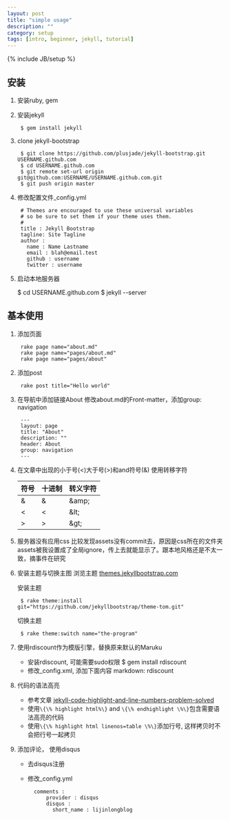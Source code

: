 ```yaml
---
layout: post
title: "simple usage"
description: ""
category: setup
tags: [intro, beginner, jekyll, tutorial]
---
```

{% include JB/setup %}

## 安装

1. 安装ruby, gem
2. 安装jekyll
       
        $ gem install jekyll
       
3. clone jekyll-bootstrap

        $ git clone https://github.com/plusjade/jekyll-bootstrap.git USERNAME.github.com
        $ cd USERNAME.github.com
        $ git remote set-url origin git@github.com:USERNAME/USERNAME.github.com.git
        $ git push origin master
      
4. 修改配置文件_config.yml

        # Themes are encouraged to use these universal variables 
        # so be sure to set them if your theme uses them.
        #
        title : Jekyll Bootstrap
        tagline: Site Tagline
        author :
          name : Name Lastname
          email : blah@email.test
          github : username
          twitter : username
5. 启动本地服务器
 
      $ cd USERNAME.github.com
      $ jekyll --server
      
## 基本使用

1. 添加页面

        rake page name="about.md"
        rake page name="pages/about.md"
        rake page name="pages/about"
        
2. 添加post

        rake post title="Hello world"
        
3. 在导航中添加链接About
    修改about.md的Front-matter，添加group: navigation
        
        ---
        layout: page
        title: "About"
        description: ""
        header: About
        group: navigation
        ---

4. 在文章中出现的小于号(&lt;)大于号(&gt;)和and符号(&amp;)
    使用转移字符
    
    | 符号 | 十进制 | 转义字符 |
    | --- | --- | --- |
    | &amp; | &#38; | &amp;amp; |
    | &lt; | &#60; | &amp;lt; |
    | &gt; | &#62; | &amp;gt; |
    
5. 服务器没有应用css
    比较发现assets没有commit去，原因是css所在的文件夹assets被我设置成了全局ignore，传上去就能显示了。跟本地风格还是不太一致，摘事件在研究

6. 安装主题与切换主图
    浏览主题
        [themes.jekyllbootstrap.com](http://themes.jekyllbootstrap.com)
        
    安装主题
    
        $ rake theme:install git="https://github.com/jekyllbootstrap/theme-tom.git"

    切换主题
    
        $ rake theme:switch name="the-program"
 
7. 使用rdiscount作为模版引擎，替换原来默认的Maruku
    * 安装rdiscount, 可能需要sudo权限
        $ gem install rdiscount 
    * 修改_config.xml, 添加下面内容
        markdown: rdiscount

8. 代码的语法高亮
    * 参考文章 [jekyll-code-highlight-and-line-numbers-problem-solved](http://thanpol.as/jekyll/jekyll-code-highlight-and-line-numbers-problem-solved/)
    * 使用`\{\% highlight html%\}` and `\{\% endhighlight \%\}`包含需要语法高亮的代码
    * 使用`\{\% highlight html linenos=table \%\}`添加行号, 这样拷贝时不会把行号一起拷贝
    
9. 添加评论， 使用disqus
    * 去disqus注册
    * 修改_config.yml
    
            comments :
                provider : disqus
                disqus :
                  short_name : lijinlongblog

    